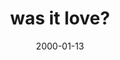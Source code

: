 ---
layout: base.njk
title : 'was it love?' 
view_title : 'None' 
year : '2000' 
date : '2000-01-13' 
img_file : '/drawing/wasit.png' 
html_file : 'wasitlove' 
next_html : 'nothing.html' 
year_order : '25' 
permalink : "title/{{html_file}}.html"
---